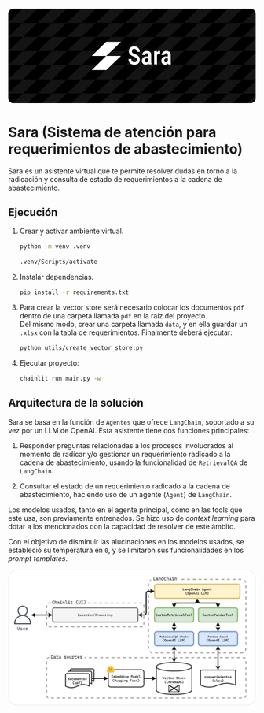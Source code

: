 ![alt text](docs/banner.png)

# Sara (Sistema de atención para requerimientos de abastecimiento)

Sara es un asistente virtual que te permite resolver dudas en torno a la radicación y consulta de estado de requerimientos a la cadena de abastecimiento.

## Ejecución
1. Crear y activar ambiente virtual.

   ```bash
   python -m venv .venv
   ```

   ```bash
   .venv/Scripts/activate
   ```
2. Instalar dependencias.
   ```bash
   pip install -r requirements.txt
   ```
3. Para crear la vector store será necesario colocar los documentos `pdf` dentro de una carpeta llamada `pdf` en la raíz del proyecto. 
<br>Del mismo modo, crear una carpeta llamada `data`, y en ella guardar un `.xlsx` con la tabla de requerimientos. Finalmente deberá ejecutar:
   ```bash
   python utils/create_vector_store.py
   ```
4. Ejecutar proyecto:
   ```bash
   chainlit run main.py -w
   ```
## Arquitectura de la solución

Sara se basa en la función de `Agentes` que ofrece `LangChain`, soportado a su vez por un LLM de OpenAI. Esta asistente tiene dos funciones principales:

1. Responder preguntas relacionadas a los procesos involucrados al momento de radicar y/o gestionar un requerimiento radicado a la cadena de abastecimiento, usando la funcionalidad de `RetrievalQA` de `LangChain`.

2. Consultar el estado de un requerimiento radicado a la cadena de abastecimiento, haciendo uso de un agente (`Agent`) de `LangChain`.

Los modelos usados, tanto en el agente principal, como en las tools que este usa, son previamente entrenados. Se hizo uso de _context learning_ para dotar a los mencionados con la capacidad de resolver de este ámbito. 

Con el objetivo de disminuir las alucinaciones en los modelos usados, se estableció su temperatura en `0`, y se limitaron sus funcionalidades en los _prompt templates_.

![alt text](docs/arquitectura.png)

